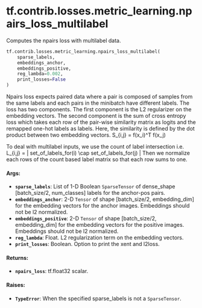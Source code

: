 <div itemscope itemtype="http://developers.google.com/ReferenceObject">
<meta itemprop="name" content="tf.contrib.losses.metric_learning.npairs_loss_multilabel" />
<meta itemprop="path" content="Stable" />
</div>

# tf.contrib.losses.metric_learning.npairs_loss_multilabel

Computes the npairs loss with multilabel data.

``` python
tf.contrib.losses.metric_learning.npairs_loss_multilabel(
    sparse_labels,
    embeddings_anchor,
    embeddings_positive,
    reg_lambda=0.002,
    print_losses=False
)
```

<!-- Placeholder for "Used in" -->

Npairs loss expects paired data where a pair is composed of samples from the
same labels and each pairs in the minibatch have different labels. The loss
has two components. The first component is the L2 regularizer on the
embedding vectors. The second component is the sum of cross entropy loss
which takes each row of the pair-wise similarity matrix as logits and
the remapped one-hot labels as labels. Here, the similarity is defined by the
dot product between two embedding vectors. S_{i,j} = f(x_i)^T f(x_j)

To deal with multilabel inputs, we use the count of label intersection
i.e. L_{i,j} = | set_of_labels_for(i) \cap set_of_labels_for(j) |
Then we normalize each rows of the count based label matrix so that each row
sums to one.

#### Args:


* <b>`sparse_labels`</b>: List of 1-D Boolean `SparseTensor` of dense_shape
               [batch_size/2, num_classes] labels for the anchor-pos pairs.
* <b>`embeddings_anchor`</b>: 2-D `Tensor` of shape [batch_size/2, embedding_dim] for
  the embedding vectors for the anchor images. Embeddings should not be
  l2 normalized.
* <b>`embeddings_positive`</b>: 2-D `Tensor` of shape [batch_size/2, embedding_dim] for
  the embedding vectors for the positive images. Embeddings should not be
  l2 normalized.
* <b>`reg_lambda`</b>: Float. L2 regularization term on the embedding vectors.
* <b>`print_losses`</b>: Boolean. Option to print the xent and l2loss.


#### Returns:


* <b>`npairs_loss`</b>: tf.float32 scalar.

#### Raises:


* <b>`TypeError`</b>: When the specified sparse_labels is not a `SparseTensor`.